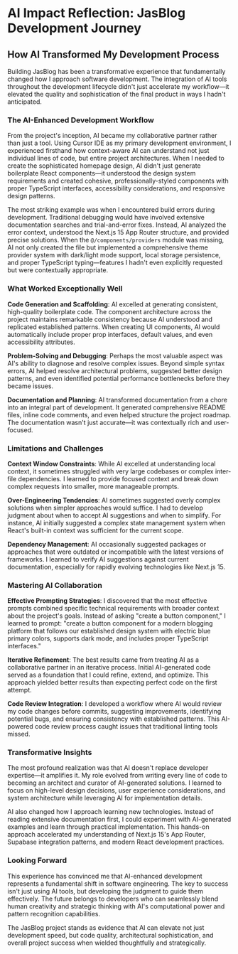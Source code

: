 # AI Impact Reflection: JasBlog Development Journey

## How AI Transformed My Development Process

Building JasBlog has been a transformative experience that fundamentally changed how I approach software development. The integration of AI tools throughout the development lifecycle didn't just accelerate my workflow—it elevated the quality and sophistication of the final product in ways I hadn't anticipated.

### The AI-Enhanced Development Workflow

From the project's inception, AI became my collaborative partner rather than just a tool. Using Cursor IDE as my primary development environment, I experienced firsthand how context-aware AI can understand not just individual lines of code, but entire project architectures. When I needed to create the sophisticated homepage design, AI didn't just generate boilerplate React components—it understood the design system requirements and created cohesive, professionally-styled components with proper TypeScript interfaces, accessibility considerations, and responsive design patterns.

The most striking example was when I encountered build errors during development. Traditional debugging would have involved extensive documentation searches and trial-and-error fixes. Instead, AI analyzed the error context, understood the Next.js 15 App Router structure, and provided precise solutions. When the `@/components/providers` module was missing, AI not only created the file but implemented a comprehensive theme provider system with dark/light mode support, local storage persistence, and proper TypeScript typing—features I hadn't even explicitly requested but were contextually appropriate.

### What Worked Exceptionally Well

**Code Generation and Scaffolding**: AI excelled at generating consistent, high-quality boilerplate code. The component architecture across the project maintains remarkable consistency because AI understood and replicated established patterns. When creating UI components, AI would automatically include proper prop interfaces, default values, and even accessibility attributes.

**Problem-Solving and Debugging**: Perhaps the most valuable aspect was AI's ability to diagnose and resolve complex issues. Beyond simple syntax errors, AI helped resolve architectural problems, suggested better design patterns, and even identified potential performance bottlenecks before they became issues.

**Documentation and Planning**: AI transformed documentation from a chore into an integral part of development. It generated comprehensive README files, inline code comments, and even helped structure the project roadmap. The documentation wasn't just accurate—it was contextually rich and user-focused.

### Limitations and Challenges

**Context Window Constraints**: While AI excelled at understanding local context, it sometimes struggled with very large codebases or complex inter-file dependencies. I learned to provide focused context and break down complex requests into smaller, more manageable prompts.

**Over-Engineering Tendencies**: AI sometimes suggested overly complex solutions when simpler approaches would suffice. I had to develop judgment about when to accept AI suggestions and when to simplify. For instance, AI initially suggested a complex state management system when React's built-in context was sufficient for the current scope.

**Dependency Management**: AI occasionally suggested packages or approaches that were outdated or incompatible with the latest versions of frameworks. I learned to verify AI suggestions against current documentation, especially for rapidly evolving technologies like Next.js 15.

### Mastering AI Collaboration

**Effective Prompting Strategies**: I discovered that the most effective prompts combined specific technical requirements with broader context about the project's goals. Instead of asking "create a button component," I learned to prompt: "create a button component for a modern blogging platform that follows our established design system with electric blue primary colors, supports dark mode, and includes proper TypeScript interfaces."

**Iterative Refinement**: The best results came from treating AI as a collaborative partner in an iterative process. Initial AI-generated code served as a foundation that I could refine, extend, and optimize. This approach yielded better results than expecting perfect code on the first attempt.

**Code Review Integration**: I developed a workflow where AI would review my code changes before commits, suggesting improvements, identifying potential bugs, and ensuring consistency with established patterns. This AI-powered code review process caught issues that traditional linting tools missed.

### Transformative Insights

The most profound realization was that AI doesn't replace developer expertise—it amplifies it. My role evolved from writing every line of code to becoming an architect and curator of AI-generated solutions. I learned to focus on high-level design decisions, user experience considerations, and system architecture while leveraging AI for implementation details.

AI also changed how I approach learning new technologies. Instead of reading extensive documentation first, I could experiment with AI-generated examples and learn through practical implementation. This hands-on approach accelerated my understanding of Next.js 15's App Router, Supabase integration patterns, and modern React development practices.

### Looking Forward

This experience has convinced me that AI-enhanced development represents a fundamental shift in software engineering. The key to success isn't just using AI tools, but developing the judgment to guide them effectively. The future belongs to developers who can seamlessly blend human creativity and strategic thinking with AI's computational power and pattern recognition capabilities.

The JasBlog project stands as evidence that AI can elevate not just development speed, but code quality, architectural sophistication, and overall project success when wielded thoughtfully and strategically.
